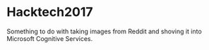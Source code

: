 # Hacktech2017
Something to do with taking images from Reddit and shoving it into Microsoft Cognitive Services.
